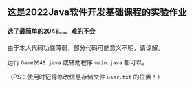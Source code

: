 ## 这是2022Java软件开发基础课程的实验作业

#### 选了最简单的2048。。。难的不会

由于本人代码功底薄弱，部分代码可能意义不明，请谅解。

运行 `Game2048.java` 或辅助程序 `main.java` 都可以。

（PS：使用时记得修改信息存储文件 `user.txt` 的位置！）
